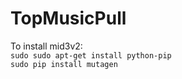 # TopMusicPull

To install mid3v2:<br>
	`sudo sudo apt-get install python-pip` <br>
	`sudo pip install mutagen` <br>
